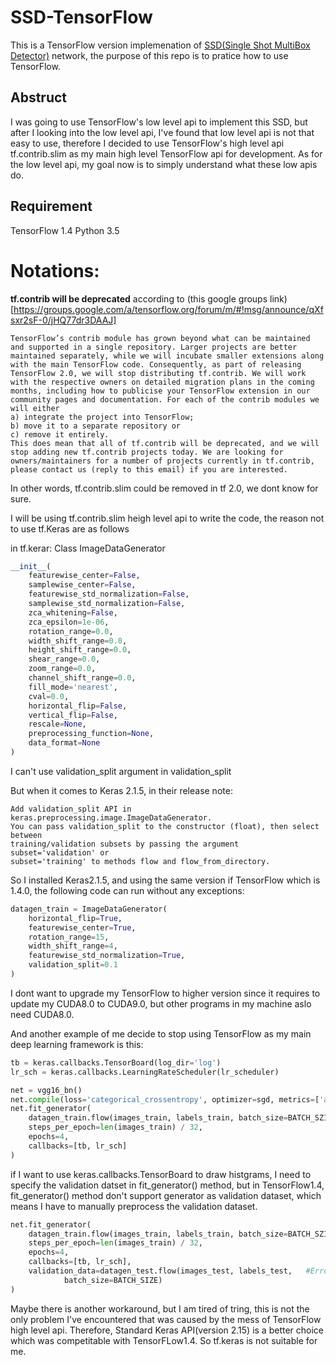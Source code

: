# SSD-TensorFlow

This is a TensorFlow version implemenation of [SSD(Single Shot MultiBox Detector)](https://arxiv.org/abs/1512.02325v5)
network, the purpose of this repo is to pratice how to use TensorFlow.

## Abstruct
I was going to use TensorFlow's low level api to implement this SSD, but
after I looking into the low level api, I've found that low level api is not that
easy to use, therefore I decided to use TensorFlow's high level api tf.contrib.slim
as my main high level TensorFlow api for development. As for the low level api, 
my goal now is to simply understand what these low apis do.

## Requirement
TensorFlow 1.4
Python 3.5

# Notations:

**tf.contrib will be deprecated**
according to (this google groups link)[https://groups.google.com/a/tensorflow.org/forum/m/#!msg/announce/qXfsxr2sF-0/jHQ77dr3DAAJ]

```
TensorFlow’s contrib module has grown beyond what can be maintained and supported in a single repository. Larger projects are better maintained separately, while we will incubate smaller extensions along with the main TensorFlow code. Consequently, as part of releasing TensorFlow 2.0, we will stop distributing tf.contrib. We will work with the respective owners on detailed migration plans in the coming months, including how to publicise your TensorFlow extension in our community pages and documentation. For each of the contrib modules we will either 
a) integrate the project into TensorFlow; 
b) move it to a separate repository or 
c) remove it entirely. 
This does mean that all of tf.contrib will be deprecated, and we will stop adding new tf.contrib projects today. We are looking for owners/maintainers for a number of projects currently in tf.contrib, please contact us (reply to this email) if you are interested. 
```

In other words, tf.contrib.slim could be removed in tf 2.0, we dont know for sure.

I will be using tf.contrib.slim heigh level api to write the code, 
the reason not to use tf.Keras are as follows

in tf.kerar:
Class ImageDataGenerator
```python
__init__(
    featurewise_center=False,
    samplewise_center=False,
    featurewise_std_normalization=False,
    samplewise_std_normalization=False,
    zca_whitening=False,
    zca_epsilon=1e-06,
    rotation_range=0.0,
    width_shift_range=0.0,
    height_shift_range=0.0,
    shear_range=0.0,
    zoom_range=0.0,
    channel_shift_range=0.0,
    fill_mode='nearest',
    cval=0.0,
    horizontal_flip=False,
    vertical_flip=False,
    rescale=None,
    preprocessing_function=None,
    data_format=None
)
```

I can't use validation_split argument in validation_split

But when it comes to Keras 2.1.5, in their release note:

```
Add validation_split API in keras.preprocessing.image.ImageDataGenerator. 
You can pass validation_split to the constructor (float), then select between 
training/validation subsets by passing the argument subset='validation' or 
subset='training' to methods flow and flow_from_directory.
```

So I installed Keras2.1.5, and using the same version if TensorFlow which
is 1.4.0, the following code can run without any exceptions:
```python
datagen_train = ImageDataGenerator(
    horizontal_flip=True,
    featurewise_center=True,
    rotation_range=15,
    width_shift_range=4,
    featurewise_std_normalization=True,
    validation_split=0.1
)
``` 

I dont want to upgrade my TensorFlow to higher version since it requires to 
update my CUDA8.0 to CUDA9.0, but other programs in my machine aslo need CUDA8.0.


And another example of me decide to stop using TensorFlow as my main deep learning
framework is this:

```python
tb = keras.callbacks.TensorBoard(log_dir='log')
lr_sch = keras.callbacks.LearningRateScheduler(lr_scheduler)

net = vgg16_bn()
net.compile(loss='categorical_crossentropy', optimizer=sgd, metrics=['accuracy'])
net.fit_generator(
    datagen_train.flow(images_train, labels_train, batch_size=BATCH_SZIE),
    steps_per_epoch=len(images_train) / 32,
    epochs=4,
    callbacks=[tb, lr_sch]
)
```

if I want to use keras.callbacks.TensorBoard to draw histgrams, I need to specify the 
validation datset in fit_generator() method, but in TensorFlow1.4, fit_generator() method
don't support generator as validation dataset, which means I have to manually preprocess
the validation dataset.

```python
net.fit_generator(
    datagen_train.flow(images_train, labels_train, batch_size=BATCH_SZIE),
    steps_per_epoch=len(images_train) / 32,
    epochs=4,
    callbacks=[tb, lr_sch],
    validation_data=datagen_test.flow(images_test, labels_test,   #Error, doesn't support generator 
            batch_size=BATCH_SIZE) 
)
```

Maybe there is another workaround, but I am tired of tring, this is not the only problem I've 
encountered that was caused by the mess of TensorFlow high level api.
Therefore, Standard Keras API(version 2.15) is a better choice which was competitable with 
TensorFLow1.4. So tf.keras is not suitable for me.